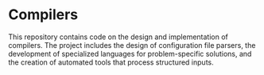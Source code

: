 # Compilers

This repository contains code on the design and implementation of compilers. The project includes the design of configuration file parsers, the development of specialized languages for problem-specific solutions, and the creation of automated tools that process structured inputs.
